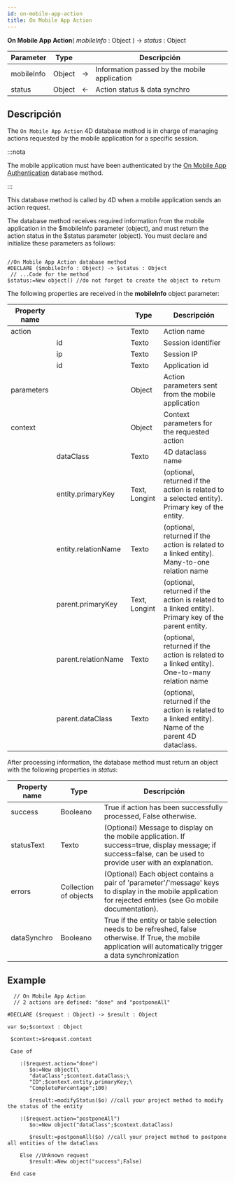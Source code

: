 ```yaml
---
id: on-mobile-app-action
title: On Mobile App Action
---
```


**On Mobile App Action**( *mobileInfo* : Object ) -> *status* : Object

| Parameter  | Type   |    | Descripción                                  |
| ---------- | ------ | -- | -------------------------------------------- |
| mobileInfo | Object | -> | Information passed by the mobile application |
| status     | Object | <- | Action status & data synchro                 |


## Descripción

The `On Mobile App Action` 4D database method is in charge of managing actions requested by the mobile application for a specific session.

:::nota

The mobile application must have been authenticated by the [On Mobile App Authentication](https://doc4d.github.io/go-mobile/docs/next/4d/on-mobile-app-authentication) database method.

:::

This database method is called by 4D when a mobile application sends an action request.

The database method receives required information from the mobile application in the $mobileInfo parameter (object), and must return the action status in the $status parameter (object). You must declare and initialize these parameters as follows:

 ```4d

 //On Mobile App Action database method
#DECLARE ($mobileInfo : Object) -> $status : Object
  // ...Code for the method
$status:=New object() //do not forget to create the object to return
 ```

The following properties are received in the **mobileInfo** object parameter:


| Property name |                     | Type          | Descripción                                                                                         |
| ------------- | ------------------- | ------------- | --------------------------------------------------------------------------------------------------- |
| action        |                     | Texto         | Action name                                                                                         |
|               | id                  | Texto         | Session identifier                                                                                  |
|               | ip                  | Texto         | Session IP                                                                                          |
|               | id                  | Texto         | Application id                                                                                      |
| parameters    |                     | Object        | Action parameters sent from the mobile application                                                  |
| context       |                     | Object        | Context parameters for the requested action                                                         |
|               | dataClass           | Texto         | 4D dataclass name                                                                                   |
|               | entity.primaryKey   | Text, Longint | (optional, returned if the action is related to a selected entity). Primary key of the entity.      |
|               | entity.relationName | Texto         | (optional, returned if the action is related to a linked entity). Many-to-one relation name         |
|               | parent.primaryKey   | Text, Longint | (optional, returned if the action is related to a linked entity). Primary key of the parent entity. |
|               | parent.relationName | Texto         | (optional, returned if the action is related to a linked entity). One-to-many relation name         |
|               | parent.dataClass    | Texto         | (optional, returned if the action is related to a linked entity). Name of the parent 4D dataclass.  |


After processing information, the database method must return an object with the following properties in *status*:

| Property name | Type                  | Descripción                                                                                                                                                     |
| ------------- | --------------------- | --------------------------------------------------------------------------------------------------------------------------------------------------------------- |
| success       | Booleano              | True if action has been successfully processed, False otherwise.                                                                                                |
| statusText    | Texto                 | (Optional) Message to display on the mobile application. If success=true, display message; if success=false, can be used to provide user with an explanation.   |
| errors        | Collection of objects | (Optional) Each object contains a pair of 'parameter'/'message' keys to display in the mobile application for rejected entries (see Go mobile documentation).   |
| dataSynchro   | Booleano              | True if the entity or table selection needs to be refreshed, false otherwise. If True, the mobile application will automatically trigger a data synchronization |

## Example

```4d
  // On Mobile App Action
  // 2 actions are defined: "done" and "postponeAll"

#DECLARE ($request : Object) -> $result : Object

var $o;$context : Object

 $context:=$request.context

 Case of

    :($request.action="done")
       $o:=New object(\
       "dataClass";$context.dataClass;\
       "ID";$context.entity.primaryKey;\
       "CompletePercentage";100)

       $result:=modifyStatus($o) //call your project method to modify the status of the entity

    :($request.action="postponeAll")
       $o:=New object("dataClass";$context.dataClass)

       $result:=postponeAll($o) //call your project method to postpone all entities of the dataClass

    Else //Unknown request
       $result:=New object("success";False)

 End case

 ```